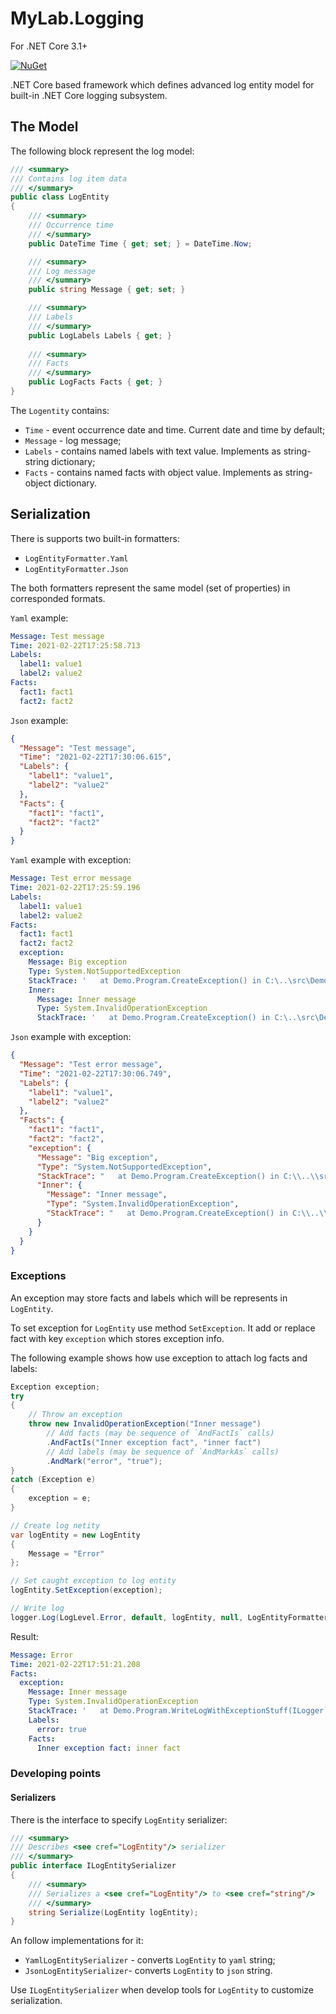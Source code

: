# MyLab.Logging

For .NET Core 3.1+

[![NuGet](https://img.shields.io/nuget/v/MyLab.Logging.svg)](https://www.nuget.org/packages/MyLab.Logging/)

.NET Core based framework which defines advanced log entity model for built-in .NET Core logging subsystem. 

## The Model

The following block represent the log model:

```c#
/// <summary>
/// Contains log item data
/// </summary>
public class LogEntity
{
    /// <summary>
    /// Occurrence time
    /// </summary>
    public DateTime Time { get; set; } = DateTime.Now;

    /// <summary>
    /// Log message
    /// </summary>
    public string Message { get; set; }

    /// <summary>
    /// Labels
    /// </summary>
    public LogLabels Labels { get; }
    
    /// <summary>
    /// Facts
    /// </summary>
    public LogFacts Facts { get; }
}
```

The `Logentity` contains:

* `Time` - event occurrence date and time. Current date and time by default;
* `Message` - log message;
* `Labels` - contains named labels with text value. Implements as string-string dictionary;
* `Facts` - contains named facts with object value. Implements as string-object dictionary.

## Serialization

There is supports two built-in formatters:

* `LogEntityFormatter.Yaml`
* `LogEntityFormatter.Json`

The both formatters represent the same model (set of properties) in corresponded formats. 

`Yaml` example:

```yaml
Message: Test message
Time: 2021-02-22T17:25:58.713
Labels:
  label1: value1
  label2: value2
Facts:
  fact1: fact1
  fact2: fact2
```

`Json` example:

```json
{
  "Message": "Test message",
  "Time": "2021-02-22T17:30:06.615",
  "Labels": {
    "label1": "value1",
    "label2": "value2"
  },
  "Facts": {
    "fact1": "fact1",
    "fact2": "fact2"
  }
}
```

`Yaml` example with exception:

```yaml
Message: Test error message
Time: 2021-02-22T17:25:59.196
Labels:
  label1: value1
  label2: value2
Facts:
  fact1: fact1
  fact2: fact2
  exception:
    Message: Big exception
    Type: System.NotSupportedException
    StackTrace: '   at Demo.Program.CreateException() in C:\..\src\Demo\Program.cs:line 93'
    Inner:
      Message: Inner message
      Type: System.InvalidOperationException
      StackTrace: '   at Demo.Program.CreateException() in C:\..\src\Demo\Program.cs:line 87'

```

`Json` example with exception:

```json
{
  "Message": "Test error message",
  "Time": "2021-02-22T17:30:06.749",
  "Labels": {
    "label1": "value1",
    "label2": "value2"
  },
  "Facts": {
    "fact1": "fact1",
    "fact2": "fact2",
    "exception": {
      "Message": "Big exception",
      "Type": "System.NotSupportedException",
      "StackTrace": "   at Demo.Program.CreateException() in C:\\..\\src\\Demo\\Program.cs:line 93",
      "Inner": {
        "Message": "Inner message",
        "Type": "System.InvalidOperationException",
        "StackTrace": "   at Demo.Program.CreateException() in C:\\..\\src\\Demo\\Program.cs:line 87"
      }
    }
  }
}
```

### Exceptions

An exception may store facts and labels which will be represents in `LogEntity`.

To set exception for `LogEntity` use method `SetException`. It add or replace fact with key `exception` which stores exception info.

The following example shows how use exception to attach log facts and labels:

```C#
Exception exception;
try
{
    // Throw an exception
    throw new InvalidOperationException("Inner message") 			
	    // Add facts (may be sequence of `AndFactIs` calls)
        .AndFactIs("Inner exception fact", "inner fact") 			
        // Add labels (may be sequence of `AndMarkAs` calls)
        .AndMark("error", "true");								
}
catch (Exception e)
{
	exception = e;
}

// Create log netity
var logEntity = new LogEntity										
{
	Message = "Error"
};

// Set caught exception to log entity
logEntity.SetException(exception);									

// Write log
logger.Log(LogLevel.Error, default, logEntity, null, LogEntityFormatter.Yaml); 	
```

Result:

```yaml
Message: Error
Time: 2021-02-22T17:51:21.208
Facts:
  exception:
    Message: Inner message
    Type: System.InvalidOperationException
    StackTrace: '   at Demo.Program.WriteLogWithExceptionStuff(ILogger`1 logger, Func`3 formatter) in C:\...\src\Demo\Program.cs:line 31'
    Labels:
      error: true
    Facts:
      Inner exception fact: inner fact
```

### Developing points

#### Serializers

There is the interface to specify `LogEntity` serializer:

```c#
/// <summary>
/// Describes <see cref="LogEntity"/> serializer
/// </summary>
public interface ILogEntitySerializer
{
    /// <summary>
    /// Serializes a <see cref="LogEntity"/> to <see cref="string"/>
    /// </summary>
    string Serialize(LogEntity logEntity);
}
```

An follow implementations for it:

* `YamlLogEntitySerializer` - converts `LogEntity` to `yaml` string;
* `JsonLogEntitySerializer`- converts `LogEntity` to `json` string.

Use `ILogEntitySerializer` when develop tools for `LogEntity` to customize serialization. 